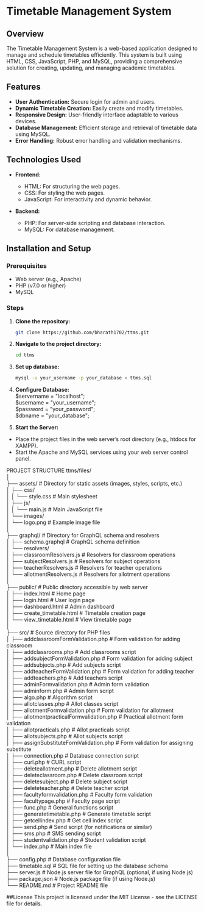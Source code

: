 # Timetable Management System

## Overview
The Timetable Management System is a web-based application designed to manage and schedule timetables efficiently. This system is built using HTML, CSS, JavaScript, PHP, and MySQL, providing a comprehensive solution for creating, updating, and managing academic timetables.

## Features
- **User Authentication:** Secure login for admin and users.
- **Dynamic Timetable Creation:** Easily create and modify timetables.
- **Responsive Design:** User-friendly interface adaptable to various devices.
- **Database Management:** Efficient storage and retrieval of timetable data using MySQL.
- **Error Handling:** Robust error handling and validation mechanisms.

## Technologies Used
- **Frontend:**
  - HTML: For structuring the web pages.
  - CSS: For styling the web pages.
  - JavaScript: For interactivity and dynamic behavior.

- **Backend:**
  - PHP: For server-side scripting and database interaction.
  - MySQL: For database management.

## Installation and Setup
### Prerequisites
- Web server (e.g., Apache)
- PHP (v7.0 or higher)
- MySQL

### Steps
1. **Clone the repository:**
   ```bash
   git clone https://github.com/bharath1702/ttms.git
2. **Navigate to the project directory:**
   ```bash
   cd ttms
3. **Set up database:**
   ```bash
   mysql -u your_username -p your_database < ttms.sql
4. **Configure Database:**<br>
   $servername = "localhost"; <br>
   $username = "your_username";<br>
   $password = "your_password";<br>
   $dbname = "your_database";<br>
   
5. **Start the Server:**
  * Place the project files in the web server’s root directory (e.g., htdocs for XAMPP).
  * Start the Apache and MySQL services using your web server control panel.

PROJECT STRUCTURE
ttms/files/
<br>
│
<br>
├── assets/                             # Directory for static assets (images, styles, scripts, etc.)
<br>
│   ├── css/
<br>
│   │   └── style.css                   # Main stylesheet
<br>
│   ├── js/
<br>
│   │   └── main.js                     # Main JavaScript file
<br>
│   └── images/
<br>
│       └── logo.png                    # Example image file
<br>
│
<br>
├── graphql/                            # Directory for GraphQL schema and resolvers
<br>
│   ├── schema.graphql                  # GraphQL schema definition
<br>
│   └── resolvers/
<br>
│       ├── classroomResolvers.js       # Resolvers for classroom operations
<br>
│       ├── subjectResolvers.js         # Resolvers for subject operations
<br>
│       ├── teacherResolvers.js         # Resolvers for teacher operations
<br>
│       └── allotmentResolvers.js       # Resolvers for allotment operations
<br>
│
<br>
├── public/                             # Public directory accessible by web server
<br>
│   ├── index.html                      # Home page
<br>
│   ├── login.html                      # User login page
<br>
│   ├── dashboard.html                  # Admin dashboard
<br>
│   ├── create_timetable.html           # Timetable creation page
<br>
│   └── view_timetable.html             # View timetable page
<br>
│
<br>
├── src/                                # Source directory for PHP files
<br>
│   ├── addclassroomFormValidation.php  # Form validation for adding classroom
<br>
│   ├── addclassrooms.php               # Add classrooms script
<br>
│   ├── addsubjectFormValidation.php    # Form validation for adding subject
<br>
│   ├── addsubjects.php                 # Add subjects script
<br>
│   ├── addteacherFormValidation.php    # Form validation for adding teacher
<br>
│   ├── addteachers.php                 # Add teachers script
<br>
│   ├── adminFormvalidation.php         # Admin form validation
<br>
│   ├── adminform.php                   # Admin form script
<br>
│   ├── algo.php                        # Algorithm script
<br>
│   ├── allotclasses.php                # Allot classes script
<br>
│   ├── allotmentFormvalidation.php     # Form validation for allotment
<br>
│   ├── allotmentpracticalFormvalidation.php # Practical allotment form validation
<br>
│   ├── allotpracticals.php             # Allot practicals script
<br>
│   ├── allotsubjects.php               # Allot subjects script
<br>
│   ├── assignSubstituteFormValidation.php # Form validation for assigning substitute
<br>
│   ├── connection.php                  # Database connection script
<br>
│   ├── curl.php                        # CURL script
<br>
│   ├── deleteallotment.php             # Delete allotment script
<br>
│   ├── deleteclassroom.php             # Delete classroom script
<br>
│   ├── deletesubject.php               # Delete subject script
<br>
│   ├── deleteteacher.php               # Delete teacher script
<br>
│   ├── facultyformvalidation.php       # Faculty form validation
<br>
│   ├── facultypage.php                 # Faculty page script
<br>
│   ├── func.php                        # General functions script
<br>
│   ├── generatetimetable.php           # Generate timetable script
<br>
│   ├── getcellindex.php                # Get cell index script
<br>
│   ├── send.php                        # Send script (for notifications or similar)
<br>
│   ├── sms.php                         # SMS sending script
<br>
│   ├── studentvalidation.php           # Student validation script
<br>
│   └── index.php                       # Main index file
<br>
│
<br>
├── config.php                          # Database configuration file
<br>
├── timetable.sql                       # SQL file for setting up the database schema
<br>
├── server.js                           # Node.js server file for GraphQL (optional, if using Node.js)
<br>
├── package.json                        # Node.js package file (if using Node.js)
<br>
└── README.md                           # Project README file
<br>

##License
This project is licensed under the MIT License - see the LICENSE file for details.

